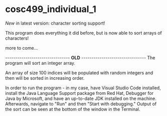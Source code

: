 # cosc499_individual_1

_New_ in latest version: character sorting support!

This program does everything it did before, but is now able to sort
arrays of characters!

more to come...

-------------------------------- **OLD** --------------------------------
The program will sort an integer array.

An array of size 100 indices will be populated with random integers
and then will be sorted in increasing order.

In order to run the program - in my case, have Visual Studio Code installed,
install the Java Language Support package from Red Hat, Debugger for Java by
Microsoft, and have an up-to-date JDK installed on the machine. Afterwards, 
navigate to "Run" and then "Start with debugging." Output of the sort can be
seen at the bottom of the window in the Terminal.